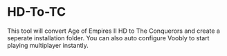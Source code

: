 # HD-To-TC
This tool will convert Age of Empires II HD to The Conquerors and create a seperate installation folder. You can also auto configure Voobly to start playing multiplayer instantly.
